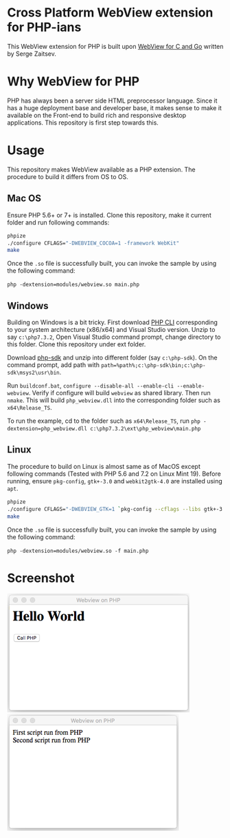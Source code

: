 # Cross Platform WebView extension for PHP-ians

This WebView extension for PHP is built upon [WebView for C and Go](https://github.com/zserge/webview) written by Serge Zaitsev.

# Why WebView for PHP

PHP has always been a server side HTML preprocessor language.  Since it has a huge deployment base and developer base, it makes sense to make it available on the Front-end to build rich and responsive desktop applications.  This repository is first step towards this.

# Usage

This repository makes WebView available as a PHP extension.  The procedure to build it differs from OS to OS.

## Mac OS

Ensure PHP 5.6+ or 7+ is installed. Clone this repository, make it current folder and run following commands:

```sh
phpize
./configure CFLAGS="-DWEBVIEW_COCOA=1 -framework WebKit"
make
```

Once the `.so` file is successfully built, you can invoke the sample by using the following command:

`php -dextension=modules/webview.so main.php`

## Windows

Building on Windows is a bit tricky. First download [PHP CLI](https://windows.php.net/downloads/releases/php-7.3.2-nts-Win32-VC15-x64.zip) corresponding to your system architecture (x86/x64) and Visual Studio version. Unzip to say `c:\php7.3.2`, Open Visual Studio command prompt, change directory to this folder.  Clone this repository under ext folder.

Download [php-sdk](https://github.com/Microsoft/php-sdk-binary-tools) and unzip into different folder (say `c:\php-sdk`).  On the command prompt, add path with `path=%path%;c:\php-sdk\bin;c:\php-sdk\msys2\usr\bin`.

Run `buildconf.bat`, `configure --disable-all --enable-cli --enable-webview`.  Verify if configure will build `webview` as shared library.  Then run `nmake`.  This will build `php_webview.dll` into the corresponding folder such as `x64\Release_TS`.

To run the example, cd to the folder such as `x64\Release_TS`, run `php -dextension=php_webview.dll c:\php7.3.2\ext\php_webview\main.php`

## Linux

The procedure to build on Linux is almost same as of MacOS except following commands (Tested with PHP 5.6 and 7.2 on Linux Mint 19).  Before running, ensure `pkg-config`, `gtk+-3.0` and `webkit2gtk-4.0` are installed using `apt`.

```sh
phpize
./configure CFLAGS="-DWEBVIEW_GTK=1 `pkg-config --cflags --libs gtk+-3.0 webkit2gtk-4.0`"
make
```

Once the `.so` file is successfully built, you can invoke the sample by using the following command:

`php -dextension=modules/webview.so -f main.php`

# Screenshot

![](ss_php_1.png?raw=true) ![](ss_php_2.png?raw=true)
